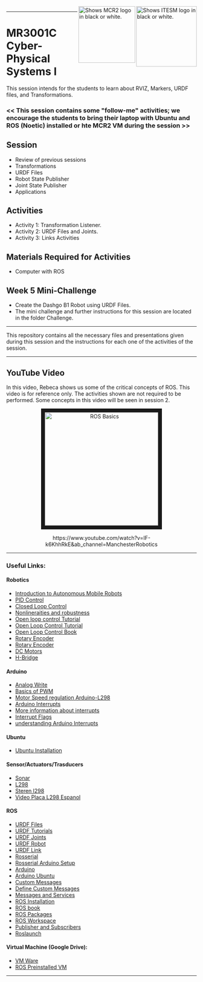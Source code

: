 <picture>
  <source media="(prefers-color-scheme: dark)" srcset="https://github.com/ManchesterRoboticsLtd/MR3001C_Cyber-Physical_Systems_I/blob/main/Misc/Logos/Logotipo%20Vertical%20Bco_Transparente.png">
  <source media="(prefers-color-scheme: light)" srcset="https://github.com/ManchesterRoboticsLtd/MR3001C_Cyber-Physical_Systems_I/blob/main/Misc/Logos/Logotipo%20Vertical%20Azul%20transparente.png">
  <img alt="Shows ITESM logo in black or white." width="160" align="right">
</picture>

<picture>
  <source media="(prefers-color-scheme: dark)" srcset="https://github.com/ManchesterRoboticsLtd/MR3001C_Cyber-Physical_Systems_I/blob/main/Misc/Logos/MCR2_Logo_White.png">
  <source media="(prefers-color-scheme: light)" srcset="https://github.com/ManchesterRoboticsLtd/MR3001C_Cyber-Physical_Systems_I/blob/main/Misc/Logos/MCR2_Logo_Black.png">
  <img alt="Shows MCR2 logo in black or white." width="150" align="right">
</picture>

---
# MR3001C Cyber-Physical Systems I
This session intends for the students to learn about RVIZ, Markers, URDF files, and Transformations.

### << This session contains some "follow-me" activities; we encourage the students to bring their laptop with Ubuntu and ROS (Noetic) installed or hte MCR2 VM during the session >>

  ## Session
  * Review of previous sessions
  * Transformations
  * URDF Files
  * Robot State Publisher
  * Joint State Publisher
  * Applications

  ## Activities
  * Activity 1: Transformation Listener.
  * Activity 2: URDF Files and Joints.
  * Activity 3: Links Activities

  ## Materials Required for Activities
  * Computer with ROS


  ## Week 5 Mini-Challenge
  * Create the Dashgo B1 Robot using URDF Files.
  * The mini challenge and further instructions for this session are located in the folder Challenge. 

---
  This repository contains all the necessary files and presentations given during this session and the instructions for each one of the activities of the session.

---

## YouTube Video
  In this video, Rebeca shows us some of the critical concepts of ROS. This video is for reference only. The activities shown are not required to be performed. Some concepts in this video will be seen in session 2.

<a href="http://www.youtube.com/watch?feature=player_embedded&v=IF-k6KhhRkE
" target="_blank"><p align="center"><img src="http://img.youtube.com/vi/IF-k6KhhRkE/0.jpg" 
alt="ROS Basics" width="300" border="10"/></p></a> 

<div align="center"> https://www.youtube.com/watch?v=IF-k6KhhRkE&ab_channel=ManchesterRobotics </div>

---


### Useful Links: 

#### Robotics
* [Introduction to Autonomous Mobile Robots](https://ieeexplore.ieee.org/book/6267528)
* [PID Control](https://ieeexplore.ieee.org/document/1453566)
* [Closed Loop Control](https://www.electronics-tutorials.ws/systems/closed-loop-system.html)
* [Nonlineraities and robustness](https://ieeexplore.ieee.org/document/8603065)
* [Open loop control Tutorial](https://www.electronics-tutorials.ws/systems/open-loop-system.html)
* [Open Loop Control Tutorial](https://www.electronicshub.org/open-loop-system/)
* [Open Loop Control Book](https://eng.libretexts.org/Bookshelves/Electrical_Engineering/Signal_Processing_and_Modeling/Introduction_to_Linear_Time-Invariant_Dynamic_Systems_for_Students_of_Engineering_(Hallauer)/14%3A_Introduction_to_Feedback_Control/14.02%3A_Definitions_and_Examples_of_Open-Loop_Control_Systems)
* [Rotary Encoder](https://en.wikipedia.org/wiki/Rotary_encoder)
* [Rotary Encoder](https://www.encoder.com/article-what-is-an-encoder)
* [DC Motors](https://en.wikipedia.org/wiki/DC_motor)
* [H-Bridge](https://www.youtube.com/watch?v=fVgnUWIWzZ8&ab_channel=NorthwesternRobotics)

#### Arduino
  * [Analog Write](https://www.arduino.cc/reference/en/language/functions/analog-io/analogwrite/)
  * [Basics of PWM](https://docs.arduino.cc/learn/microcontrollers/analog-output)
  * [Motor Speed regulation Arduino-L298](https://www.youtube.com/watch?v=dyjo_ggEtVU)
  * [Arduino Interrupts](https://www.arduino.cc/reference/en/language/functions/external-interrupts/attachinterrupt/)
  * [More information about interrupts](http://gammon.com.au/interrupts)
  * [Interrupt Flags](https://www.arduino.cc/reference/en/language/functions/interrupts/interrupts/)
  * [understanding Arduino Interrupts](https://www.youtube.com/watch?v=wIcC8-g9Lnw)
    
#### Ubuntu
  * [Ubuntu Installation](https://ubuntu.com/tutorials/install-ubuntu-desktop#1-overview)

#### Sensor/Actuators/Trasducers
  * [Sonar](https://www.sparkfun.com/products/15569)
  * [L298](https://www.sparkfun.com/datasheets/Robotics/L298_H_Bridge.pdf)
  * [Steren l298](https://www.steren.com.mx/tarjeta-para-control-de-motores-cc-l298n.html)
  * [Video Placa L298 Espanol](https://www.youtube.com/watch?v=taoOnq6x5ts)

#### ROS
 * [URDF Files](http://wiki.ros.org/urdf)
 * [URDF Tutorials](http://wiki.ros.org/urdf/Tutorials)
 * [URDF Joints](http://wiki.ros.org/urdf/XML/joint)
 * [URDF Robot](http://wiki.ros.org/urdf/XML/robot)
 * [URDF Link](http://wiki.ros.org/urdf/XML/link)
 * [Rosserial](http://wiki.ros.org/rosserial)
 * [Rosserial Arduino Setup](http://wiki.ros.org/rosserial_arduino/Tutorials/Arduino%20IDE%20Setup)
 * [Arduino](https://www.arduino.cc/en/software)
 * [Arduino Ubuntu](https://docs.arduino.cc/software/ide-v2/tutorials/getting-started/ide-v2-downloading-and-installing)
 * [Custom Messages](http://wiki.ros.org/ROS/Tutorials/CustomMessagePublisherSubscriber%28python%29)
 * [Define Custom Messages](http://wiki.ros.org/ROS/Tutorials/DefiningCustomMessages)
 * [Messages and Services](http://wiki.ros.org/ROS/Tutorials/CreatingMsgAndSrv)
 * [ROS Installation](http://wiki.ros.org/noetic/Installation/Ubuntu)
 * [ROS book](https://www.cse.sc.edu/~jokane/agitr/)
 * [ROS Packages](http://wiki.ros.org/ROS/Tutorials/CreatingPackage)
 * [ROS Workspace](http://wiki.ros.org/catkin/Tutorials/create_a_workspace)
 * [Publisher and Subscribers](http://wiki.ros.org/ROS/Tutorials/WritingPublisherSubscriber%28python%29)
 * [Roslaunch](http://wiki.ros.org/roslaunch)


#### Virtual Machine (Google Drive): 
  * [VM Ware](https://drive.google.com/file/d/1Kqt8E69nB5pxYzyVztyoxF0UY9yCHLns/view)
  * [ROS Preinstalled VM](https://drive.google.com/file/d/1LCn433uN5pf8dcauWDagKEKjORsE3fZR/view)
 ---
